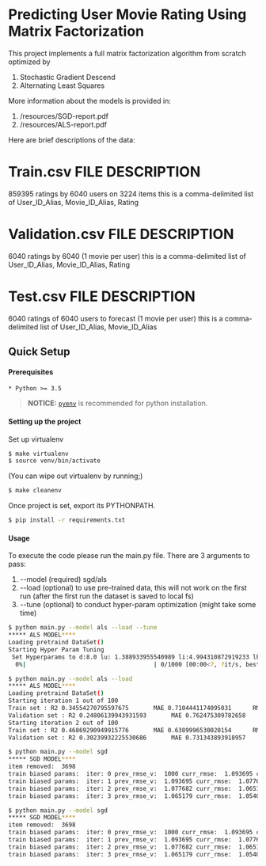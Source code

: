 # Predicting User Movie Rating Using Matrix Factorization
This project implements a full matrix factorization algorithm from scratch optimized by
1. Stochastic Gradient Descend
2. Alternating Least Squares

More information about the models is provided in: 
1. /resources/SGD-report.pdf
2. /resources/ALS-report.pdf

Here are brief descriptions of the data:


Train.csv FILE DESCRIPTION
================================================================================
859395 ratings by 6040 users on 3224 items
this is a comma-delimited list of
              User_ID_Alias, Movie_ID_Alias, Rating


Validation.csv FILE DESCRIPTION
================================================================================
6040 ratings by 6040 (1 movie per user)
this is a comma-delimited list of
              User_ID_Alias, Movie_ID_Alias, Rating


Test.csv FILE DESCRIPTION
================================================================================
6040 ratings of 6040 users to forecast (1 movie per user)
this is a comma-delimited list of
              User_ID_Alias, Movie_ID_Alias






## Quick Setup


#### Prerequisites

    * Python >= 3.5

> **NOTICE:** [`pyenv`](https://github.com/pyenv/pyenv) is recommended for python installation.

#### Setting up the project

Set up virtualenv

```sh
$ make virtualenv
$ source venv/bin/activate
```

(You can wipe out virtualenv by running;)

```sh
$ make cleanenv
```

Once project is set, export its PYTHONPATH.

```sh
$ pip install -r requirements.txt
```



#### Usage 
To execute the code please run the main.py file.
There are 3 arguments to pass:
1. --model (required)  sgd/als
2. --load (optional) to use pre-trained data, this will not work on the first run (after the first run the dataset is saved to local fs)
3. --tune (optional) to conduct hyper-param optimization (might take some time)


```sh
$ python main.py --model als --load --tune
***** ALS MODEL****
Loading pretraind DataSet()
Starting Hyper Param Tuning
 Set Hyperparams to d:8.0 lu: 1.388933955540989 li:4.994310872919233 lbu:2.014823102181593 lbi:2.1503823779278517
  0%|                                    | 0/1000 [00:00<?, ?it/s, best loss: ?]
```


```sh
$ python main.py --model als --load 
***** ALS MODEL****
Loading pretraind DataSet()
Starting iteration 1 out of 100
Train set : R2 0.34554270795597675       MAE 0.7104441174095031      RMSE 0.9018811978921434
Validation set : R2 0.24806139943931593       MAE 0.762475309782658      RMSE 0.9669345514610405
Starting iteration 2 out of 100
Train set : R2 0.46869290949915776       MAE 0.6389996530020154      RMSE 0.8126087293514701
Validation set : R2 0.30239932225530686       MAE 0.731343893918957      RMSE 0.9313423168508486
```


```sh
$ python main.py --model sgd 
***** SGD MODEL****
item removed:  3698
train biased params:  iter: 0 prev_rmse_v:  1000 curr_rmse:  1.093695 cur_mae:  0.84974 cur_r_2:  0.038 no_improve_counter:  0
train biased params:  iter: 1 prev_rmse_v:  1.093695 curr_rmse:  1.077682 cur_mae:  0.83977 cur_r_2:  0.066 no_improve_counter:  0
train biased params:  iter: 2 prev_rmse_v:  1.077682 curr_rmse:  1.065179 cur_mae:  0.83133 cur_r_2:  0.0875 no_improve_counter:  0
train biased params:  iter: 3 prev_rmse_v:  1.065179 curr_rmse:  1.05401 cur_mae:  0.82369 cur_r_2:  0.1065 no_improve_counter:  0
```


```sh
$ python main.py --model sgd 
***** SGD MODEL****
item removed:  3698
train biased params:  iter: 0 prev_rmse_v:  1000 curr_rmse:  1.093695 cur_mae:  0.84974 cur_r_2:  0.038 no_improve_counter:  0
train biased params:  iter: 1 prev_rmse_v:  1.093695 curr_rmse:  1.077682 cur_mae:  0.83977 cur_r_2:  0.066 no_improve_counter:  0
train biased params:  iter: 2 prev_rmse_v:  1.077682 curr_rmse:  1.065179 cur_mae:  0.83133 cur_r_2:  0.0875 no_improve_counter:  0
train biased params:  iter: 3 prev_rmse_v:  1.065179 curr_rmse:  1.05401 cur_mae:  0.82369 cur_r_2:  0.1065 no_improve_counter:  0
```